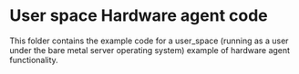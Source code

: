 # User space Hardware agent code
This folder contains the example code for a user_space (running as a user under the bare metal server operating system) example of hardware agent functionality.
